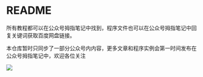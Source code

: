 # README
所有教程都可以在公众号拇指笔记中找到，程序文件也可以在公众号拇指笔记中回复关键词获取百度网盘链接。

本仓库暂时只同步了一部分公众号内内容，更多文章和程序实例会第一时间发布在公众号拇指笔记中，欢迎各位关注

![](https://imgkr.cn-bj.ufileos.com/7a04996b-1a39-48fb-aaa0-d897e6a38e8e.png)


